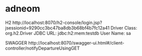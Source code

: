 # adneom

H2
http://localhost:8070/h2-console/login.jsp?jsessionid=9290cc3bc47ba8db3b68bf4b7fc12a41
Driver Class: org.h2.Driver
JDBC URL: jdbc:h2:mem:testdb
User Name: sa

SWAGGER
http://localhost:8070/swagger-ui.html#/client-controller/notifyDepartureUsingGET



